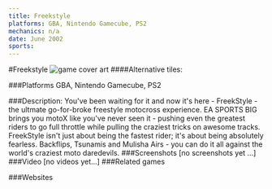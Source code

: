```yaml
---
title: Freekstyle
platforms: GBA, Nintendo Gamecube, PS2
mechanics: n/a
date: June 2002
sports: 
---
```

#Freekstyle
![game cover art](//images.igdb.com/igdb/image/upload/t_cover_big/l2z5fcy1a6levsxphbgs.jpg "Logo Title Text 1")
####Alternative tiles:

###Platforms
GBA, Nintendo Gamecube, PS2

###Description:
You've been waiting for it and now it's here - FreekStyle - the ultmate go-for-broke freestyle motocross experience. EA SPORTS BIG brings you motoX like you've never seen it - pushing even the greatest riders to go full throttle while pulling the craziest tricks on awesome tracks. FreekStyle isn't just about being the fastest rider; it's about being absolutely fearless. Backflips, Tsunamis and Mulisha Airs - you can do it all against the world's craziest moto daredevils.
###Screenshots
[no screenshots yet ...]
###Video
[no videos yet...]
###Related games

###Websites

